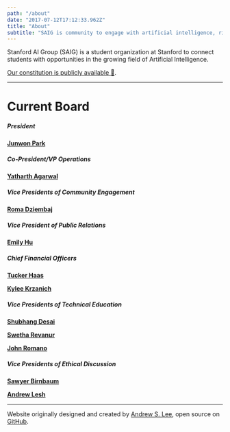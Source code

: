 ```yaml
---
path: "/about"
date: "2017-07-12T17:12:33.962Z"
title: "About"
subtitle: "SAIG is community to engage with artificial intelligence, right now. 👇"
---
```


Stanford AI Group (SAIG) is a student organization at Stanford to connect students with opportunities in the growing field of Artificial Intelligence.

[Our constitution is publicly available 📜](https://orgsync.com/home/521).

---

# Current Board

##### President
[**Junwon Park**](mailto:junwonpk@stanford.edu)

##### Co-President/VP Operations
[**Yatharth Agarwal**](mailto:yatharth@stanford.edu)

##### Vice Presidents of Community Engagement
[**Roma Dziembaj**](mailto:romad@stanford.edu)

##### Vice President of Public Relations
[**Emily Hu**](mailto:xehu@stanford.edu)

##### Chief Financial Officers
[**Tucker Haas**](mailto:thaas19@stanford.edu)

[**Kylee Krzanich**](mailto:krzanich@stanford.edu)


##### Vice Presidents of Technical Education
[**Shubhang Desai**](mailto:shubhang@stanford.edu)

[**Swetha Revanur**](mailto:srevanur@stanford.edu)

[**John Romano**](mailto:jromano@stanford.edu)

##### Vice Presidents of Ethical Discussion
[**Sawyer Birnbaum**](mailto:sawyerb@stanford.edu)

[**Andrew Lesh**](mailto:aclesh@stanford.edu)


---

Website originally designed and created by [Andrew S. Lee](https://andrewlee.design/), open source on [GitHub](https://github.com/stanfordaigroup/stanfordai.group).
